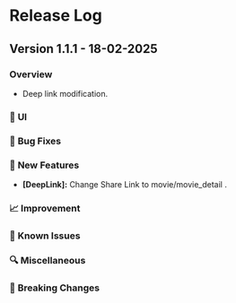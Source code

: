# Release Log

## Version 1.1.1 - 18-02-2025

### Overview

- Deep link modification.

### 🐛 **UI**

### 🐛 **Bug Fixes**

### 🚀 **New Features**

- **[DeepLink]:** Change Share Link to movie/movie_detail .

### 📈 **Improvement**

### 🧪 **Known Issues**

### 🔍 **Miscellaneous**

### 🔧 **Breaking Changes**
